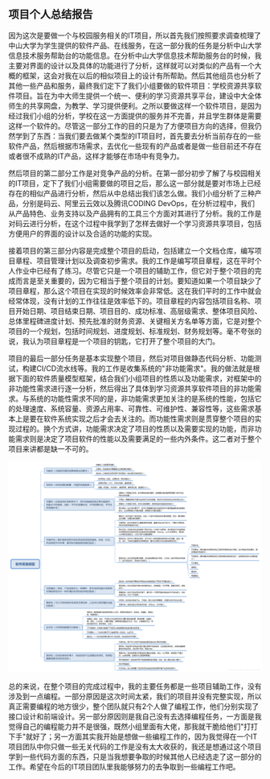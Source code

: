 ## 项目个人总结报告

因为这次是要做一个与校园服务相关的IT项目，所以首先我们按照要求调查梳理了中山大学为学生提供的软件产品、在线服务，在这一部分我的任务是分析中山大学信息技术服务帮助台的功能信息。在分析中山大学信息技术帮助服务台的时候，我主要对界面的设计以及具体的功能进行了分析，这样就可以对类似的产品有一个大概的框架，这会对我在以后的相似项目上的设计有所帮助。然后其他组员也分析了其他一些产品和服务，最终我们定下了我们小组要做的软件项目：学校资源共享软件项目。旨在为中大师生提供一个统一、便利的学习资源共享平台，建设中大全体师生的共享网盘，为教学、学习提供便利。之所以要做这样一个软件项目，是因为经过我们小组的分析，学校在这一方面提供的服务并不完善，并且学生群体是需要这样一个软件的。尽管这一部分工作的目的只是为了方便项目方向的选择，但我仍然学到了东西：当我们要去做某个类型的IT项目时，首先要去分析当前存在的一些软件产品，然后根据市场需求，去优化一些现有的产品或者是做一些目前还不存在或者很不成熟的IT产品，这样才能够在市场中有竞争力。  

然后项目的第二部分工作是对竞争产品的分析。在第一部分初步了解了与校园相关的IT项目，定下了我们小组需要做的项目之后，那么这一部分就是要对市场上已经存在的相似产品进行分析，然后从中总结出我们该怎么做。我们小组分析了三种产品，分别是码云、阿里云云效以及腾讯CODING DevOps，在分析过程中，我们从产品特色、业务支持以及产品拥有的工具三个方面对其进行了分析。我的工作是对码云进行分析，在这个过程中我学到了怎样去做好一个学习资源共享项目，包括方便用户的界面的设计以及合适的功能的实现。

接着项目的第三部分内容是完成整个项目的启动，包括建立一个文档仓库，编写项目章程、项目管理计划以及调查初步需求。我的工作是编写项目章程，这在平时个人作业中已经有了练习。尽管它只是一个项目的辅助工作，但它对于整个项目的完成而言是至关重要的，因为它相当于整个项目的计划。要知道如果一个项目缺少了项目章程，那么这个项目在实现的时候效率会非常低。这在我们平时的工作中就会经常体现，没有计划的工作往往是效率低下的。项目章程的内容包括项目名称、项目开始日期、项目结束日期、项目目的、成功标准、高层级需求、整体项目风险、总体里程碑进度计划、预先批准的财务资源、关键相关方名单等方面，它是对整个项目的一个规划，包括时间规划、进度规划、标准规划、财务规划等。毫不夸张的说，我认为项目章程是一个项目的钥匙，它打开了整个项目的大门。

项目的最后一部分任务是基本实现整个项目，然后对项目做静态代码分析、功能测试，构建CI/CD流水线等。我的工作是收集系统的"非功能需求"。我的做法就是根据下面的软件质量模型框架，结合我们小组项目的性质以及功能需求，对框架中的非功能性需求进行逐一分析，然后得出了具体到学习资源共享软件项目的非功能需求。与系统的功能性需求不同的是，非功能需求更加关注的是系统的性能，包括它的处理速度、系统容量、资源占用率、可靠性、可维护性、兼容性等，这些需求基本上是要在软件系统实现之后才会去关注的。而功能性需求则是贯穿整个项目的实现过程的。换个方式讲，功能需求决定了项目的性质以及需要实现的功能，而非功能需求则是决定了项目软件的性能以及需要满足的一些内外条件。这二者对于整个项目来讲都是缺一不可的。

![](images/0.png)  

总的来说，在整个项目的完成过程中，我的主要任务都是一些项目辅助工作，没有涉及到一点编程。一部分原因是这次时间太紧，我们的项目并没有完整实现，所以真正需要编程的地方很少，整个团队就只有2个人做了编程工作，他们分别实现了接口设计和前端设计。另一部分原因则是我自己没有去选择编程任务，一方面是我觉得自己的编程能力并不是很强，既然小组里面有大佬，那我就干脆给他们"打打下手"就好了；另一方面其实我开始是想做一些编程工作的，因为我觉得在一个IT项目团队中你只做一些无关代码的工作是没有太大收获的，我还是想通过这个项目学到一些代码方面的东西，只是当我想要争取的时候其他人已经选走了这一部分的工作。希望在今后的IT项目团队里我能够努力的去争取到一些编程工作吧。
